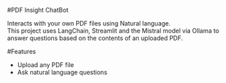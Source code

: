 #PDF Insight ChatBot

Interacts with your own PDF files using Natural language.  
This project uses LangChain, Streamlit and the Mistral model via Ollama to answer questions based on the contents of an uploaded PDF.


#Features

-  Upload any PDF file
- Ask natural language questions
